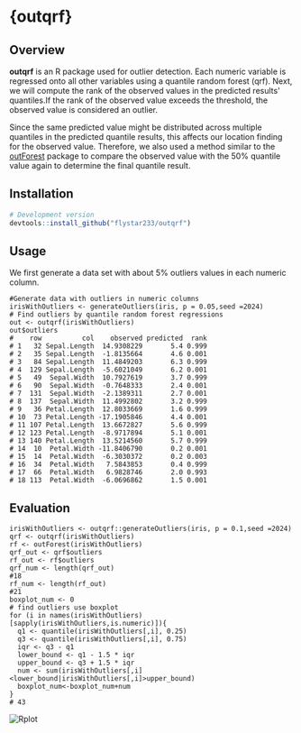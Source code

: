 # {outqrf}
## Overview
**outqrf** is an R package used for outlier detection. Each numeric variable is regressed onto all other variables using a quantile random forest (qrf).
Next, we will compute the rank of the observed values in the predicted results' quantiles.If the rank of the observed value exceeds the threshold, 
the observed value is considered an outlier.

Since the same predicted value might be distributed across multiple quantiles in the predicted quantile results, 
this affects our location finding for the observed value. Therefore, we also used a method similar to the [outForest](https://github.com/mayer79/outForest) package to compare the observed value 
with the 50% quantile value again to determine the final quantile result.

## Installation
```r
# Development version
devtools::install_github("flystar233/outqrf")
```

## Usage
We first generate a data set with about 5% outliers values in each numeric column.
```
#Generate data with outliers in numeric columns
irisWithOutliers <- generateOutliers(iris, p = 0.05,seed =2024)
# Find outliers by quantile random forest regressions
out <- outqrf(irisWithOutliers)
out$outliers
#    row          col    observed predicted  rank
# 1   32 Sepal.Length  14.9308229       5.4 0.999
# 2   35 Sepal.Length  -1.8135664       4.6 0.001
# 3   84 Sepal.Length  11.4849203       6.3 0.999
# 4  129 Sepal.Length  -5.6021049       6.2 0.001
# 5   49  Sepal.Width  10.7927619       3.7 0.999
# 6   90  Sepal.Width  -0.7648333       2.4 0.001
# 7  131  Sepal.Width  -2.1389311       2.7 0.001
# 8  137  Sepal.Width  11.4992802       3.2 0.999
# 9   36 Petal.Length  12.8033669       1.6 0.999
# 10  73 Petal.Length -17.1905846       4.4 0.001
# 11 107 Petal.Length  13.6672827       5.6 0.999
# 12 123 Petal.Length  -8.9717894       5.1 0.001
# 13 140 Petal.Length  13.5214560       5.7 0.999
# 14  10  Petal.Width -11.8406790       0.2 0.001
# 15  14  Petal.Width  -6.3030372       0.2 0.003
# 16  34  Petal.Width   7.5843853       0.4 0.999
# 17  66  Petal.Width   6.9828746       2.0 0.993
# 18 113  Petal.Width  -6.0696862       1.5 0.001

```

## Evaluation
```
irisWithOutliers <- outqrf::generateOutliers(iris, p = 0.1,seed =2024)
qrf <- outqrf(irisWithOutliers)
rf <- outForest(irisWithOutliers)
qrf_out <- qrf$outliers
rf_out <- rf$outliers
qrf_num <- length(qrf_out)
#18
rf_num <- length(rf_out)
#21
boxplot_num <- 0
# find outliers use boxplot 
for (i in names(irisWithOutliers)[sapply(irisWithOutliers,is.numeric)]){
  q1 <- quantile(irisWithOutliers[,i], 0.25)
  q3 <- quantile(irisWithOutliers[,i], 0.75)
  iqr <- q3 - q1
  lower_bound <- q1 - 1.5 * iqr
  upper_bound <- q3 + 1.5 * iqr
  num <- sum(irisWithOutliers[,i]<lower_bound|irisWithOutliers[,i]>upper_bound)
  boxplot_num<-boxplot_num+num
}
# 43
```
![Rplot](https://github.com/user-attachments/assets/0a453eb9-3901-4c46-a4f4-ee86c386a701)





